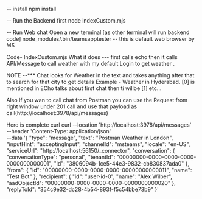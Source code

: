 -- install
npm install

-- Run the Backend first
node indexCustom.mjs

-- Run Web chat 
Open a new terminal [as other terminal will run backend code]
node_modules/.bin/teamsapptester
-- this is default web browser by MS

Code- IndexCustom.mjs
What it does --- first calls echo then it calls API/Message to call weather with my default Login to get weather .

NOTE --*** Chat looks for Weather in the text and takes anything after that to search for that city to get details
Example - Weather in Hyderabad. [0] is mentioned in ECho talks about  first chat then ti willbe [1] etc...

Also If you wan to call chat from Postman you can use the Request from right window under 201 call and use that payload  as call(http://localhost:3978/api/messages)

Here is complete curl 
curl --location 'http://localhost:3978/api/messages' \
--header 'Content-Type: application/json' \
--data '{
  "type": "message",
  "text": "Postman Weather in London",
  "inputHint": "acceptingInput",
  "channelId": "msteams",
  "locale": "en-US",
  "serviceUrl": "http://localhost:56150/_connector",
  "conversation": {
    "conversationType": "personal",
    "tenantId": "00000000-0000-0000-0000-0000000000001",
    "id": "3806094b-1ce5-44e3-9832-cb830837ada0"
  },
  "from": {
    "id": "00000000-0000-0000-0000-00000000000011",
    "name": "Test Bot"
  },
  "recipient": {
    "id": "user-id-0",
    "name": "Alex Wilber",
    "aadObjectId": "00000000-0000-0000-0000-0000000000020"
  },
  "replyToId": "354c9e32-dc28-4b54-893f-f5c54bbe73b9"
}'
